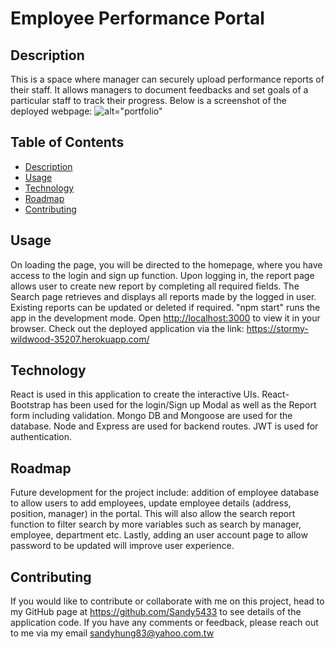 # Employee Performance Portal
  
  ## Description
  This is a space where manager can securely upload performance reports of their staff. It allows managers to document feedbacks and set goals of a particular staff to track their progress. 
  Below is a screenshot of the deployed webpage:
  ![alt="portfolio"](./src/images/portfolio.png)

  ## Table of Contents
  - [Description](#description)
  - [Usage](#usage)
  - [Technology](#technology)
  - [Roadmap](#roadmap)
  - [Contributing](#contributing)
 
  ## Usage
  On loading the page, you will be directed to the homepage, where you have access to the login and sign up function.
  Upon logging in, the report page allows user to create new report by completing all required fields.
  The Search page retrieves and displays all reports made by the logged in user. Existing reports can be updated or deleted if required.
  "npm start" runs the app in the development mode. Open [http://localhost:3000](http://localhost:3000) to view it in your browser.
  Check out the deployed application via the link: https://stormy-wildwood-35207.herokuapp.com/

  ## Technology
  React is used in this application to create the interactive UIs. React-Bootstrap has been used for the login/Sign up Modal as well as the Report form including validation. Mongo DB and Mongoose are used for the database. Node and Express are used for backend routes. JWT is used for authentication.  

  ## Roadmap
  Future development for the project include: addition of employee database to allow users to add employees, update employee details (address, position, manager) in the portal. This will also allow the search report function to filter search by more variables such as search by manager, employee, department etc. Lastly, adding an user account page to allow password to be updated will improve user experience. 

  ## Contributing
  If you would like to contribute or collaborate with me on this project, head to my GitHub page at https://github.com/Sandy5433 to see details of the application code. If you have any comments or feedback, please reach out to me via my email sandyhung83@yahoo.com.tw  